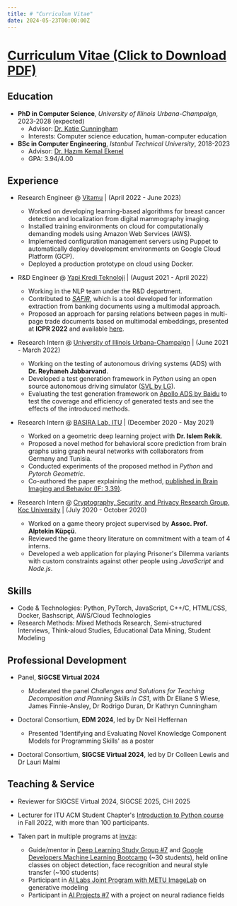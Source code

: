 ```yaml
---
title: # "Curriculum Vitae"
date: 2024-05-23T00:00:00Z
---
```


# [Curriculum Vitae (Click to Download PDF)](/files/MehmetArifDemirtas_cv_en.pdf)

## Education
- **PhD in Computer Science**, *University of Illinois Urbana-Champaign*, 2023-2028 (expected)
  * Advisor: [Dr. Katie Cunningham](https://www.kicunningham.com/)
  * Interests: Computer science education, human-computer education
- **BSc in Computer Engineering**, *Istanbul Technical University*, 2018-2023
  * Advisor: [Dr. Hazım Kemal Ekenel](https://web.itu.edu.tr/ekenel/)
  * GPA: 3.94/4.00


## Experience

- Research Engineer @ [Vitamu](https://vitamu.com/) | (April 2022 - June 2023)
	* Worked on developing learning-based algorithms for breast cancer detection and localization from digital mammography imaging.
	* Installed training environments on cloud for computationally demanding models using Amazon Web Services (AWS).
	* Implemented configuration management servers using Puppet to automatically deploy development environments on
	 Google Cloud Platform (GCP).
	* Deployed a production prototype on cloud using Docker.

- R&D Engineer @ [Yapi Kredi Teknoloji](https://www.ykteknoloji.com.tr/en/) | (August 2021 - April 2022)
	* Working in the NLP team under the R&D department.
	* Contributed to [_SAFIR_](https://www.researchgate.net/project/SAFIR-Smart-Algorithms-for-Information-Retrieval), which is a tool developed for information extraction from banking documents using a multimodal approach.
	* Proposed an approach for parsing relations between pages in multi-page trade documents based on multimodal embeddings, presented at **ICPR 2022** and available [here](https://ieeexplore.ieee.org/abstract/document/9956546).

- Research Intern @ [University of Illinois Urbana-Champaign](https://reyhaneh.cs.illinois.edu/) | (June 2021 - March 2022)
	* Working on the testing of autonomous driving systems (ADS) with **Dr. Reyhaneh Jabbarvand**.
	* Developed a test generation framework in _Python_ using an open source autonomous driving simulator ([SVL by LG](https://github.com/lgsvl/simulator/)).
	* Evaluating the test generation framework on [Apollo ADS by Baidu](https://github.com/ApolloAuto/apollo) to test the coverage and efficiency of generated tests and see the effects of the introduced methods.

- Research Intern @ [BASIRA Lab, ITU](https://basira-lab.com/) | (December 2020 - May 2021)
	* Worked on a geometric deep learning project with **Dr. Islem Rekik**.
	* Proposed a novel method for behavioral score prediction from brain graphs using graph neural networks with collaborators from Germany and Tunisia.
	* Conducted experiments of the proposed method in _Python_ and _Pytorch Geometric_.
	* Co-authored the paper explaining the method, [published in Brain Imaging and Behavior (IF: 3.39)](https://link.springer.com/article/10.1007/s11682-021-00585-7).

- Research Intern @ [Cryptography, Security, and Privacy Research Group, Koc University](https://crypto.ku.edu.tr/) | (July 2020 - October 2020)
	* Worked on a game theory project supervised by **Assoc. Prof. Alptekin Küpçü**.
	* Reviewed the game theory literature on commitment with a team of 4 interns.
	* Developed a web application for playing Prisoner's Dilemma variants with custom constraints against other people using _JavaScript_ and _Node.js_.



## Skills
<!-- - Software
	*  Python (5 years), C/C++ (4 years),  JavaScript (3 years), PyTorch, HTML/CSS, Node.js, SQL, Git/Bash
- Hardware
	*  Arduino, ARM Assembly, Verilog HDL -->
* Code & Technologies: Python, PyTorch, JavaScript, C++/C, HTML/CSS, Docker, Bashscript, AWS/Cloud Technologies
* Research Methods: Mixed Methods Research, Semi-structured Interviews, Think-aloud Studies, Educational Data Mining, Student Modeling

## Professional Development
- Panel, **SIGCSE Virtual 2024**
	* Moderated the panel _Challenges and Solutions for Teaching Decomposition and Planning Skills in CS1_, with Dr Eliane S Wiese, James Finnie-Ansley, Dr Rodrigo Duran, Dr Kathryn Cunningham

- Doctoral Consortium, **EDM 2024**, led by Dr Neil Heffernan
	* Presented 'Identifying and Evaluating Novel Knowledge Component Models for Programming Skills' as a poster
- Doctoral Consortium, **SIGCSE Virtual 2024**, led by Dr Colleen Lewis and Dr Lauri Malmi


## Teaching & Service
- Reviewer for SIGCSE Virtual 2024, SIGCSE 2025, CHI 2025

- Lecturer for ITU ACM Student Chapter's [Introduction to Python course](https://github.com/ituacm/ITU-ACM-22-23-Python-Programming-Course) in Fall 2022, with more than 100 participants.

- Taken part in multiple programs at [invza](https://inzva.com/):
  * Guide/mentor in [Deep Learning Study Group #7](https://inzva.com/ai/studygroups/2021/deep-learning-study-group-7) and [Google Developers Machine Learning Bootcamp](https://inzva.com/2022/ai/bootcamps/google-developers-machine-learning-bootcamp) (~30 students), held online classes on object detection, face recognition and neural style transfer (~100 students)
  * Participant in [AI Labs Joint Program with METU ImageLab](https://inzva.com/reports/2021/ai-labs-joint-program-2) on generative modeling 
  * Participant in [AI Projects #7](https://twitter.com/inzvaspace/status/1453016840888856578) with a project on neural radiance fields
  
